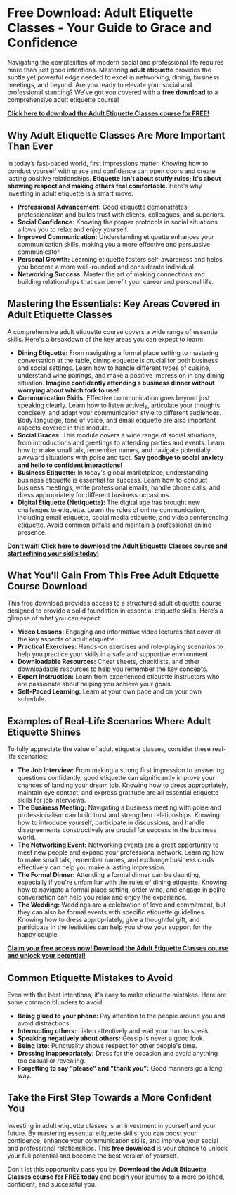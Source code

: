 # Free Download: Adult Etiquette Classes - Your Guide to Grace and Confidence

Navigating the complexities of modern social and professional life requires more than just good intentions. Mastering **adult etiquette** provides the subtle yet powerful edge needed to excel in networking, dining, business meetings, and beyond. Are you ready to elevate your social and professional standing? We've got you covered with a **free download** to a comprehensive adult etiquette course!

[**Click here to download the Adult Etiquette Classes course for FREE!**](https://udemywork.com/adult-etiquette-classes)

## Why Adult Etiquette Classes Are More Important Than Ever

In today’s fast-paced world, first impressions matter.  Knowing how to conduct yourself with grace and confidence can open doors and create lasting positive relationships.  **Etiquette isn't about stuffy rules; it's about showing respect and making others feel comfortable.** Here's why investing in adult etiquette is a smart move:

*   **Professional Advancement:** Good etiquette demonstrates professionalism and builds trust with clients, colleagues, and superiors.
*   **Social Confidence:** Knowing the proper protocols in social situations allows you to relax and enjoy yourself.
*   **Improved Communication:** Understanding etiquette enhances your communication skills, making you a more effective and persuasive communicator.
*   **Personal Growth:** Learning etiquette fosters self-awareness and helps you become a more well-rounded and considerate individual.
*   **Networking Success:** Master the art of making connections and building relationships that can benefit your career and personal life.

## Mastering the Essentials: Key Areas Covered in Adult Etiquette Classes

A comprehensive adult etiquette course covers a wide range of essential skills. Here's a breakdown of the key areas you can expect to learn:

*   **Dining Etiquette:**  From navigating a formal place setting to mastering conversation at the table, dining etiquette is crucial for both business and social settings. Learn how to handle different types of cuisine, understand wine pairings, and make a positive impression in any dining situation. **Imagine confidently attending a business dinner without worrying about which fork to use!**
*   **Communication Skills:**  Effective communication goes beyond just speaking clearly. Learn how to listen actively, articulate your thoughts concisely, and adapt your communication style to different audiences.  Body language, tone of voice, and email etiquette are also important aspects covered in this module.
*   **Social Graces:**  This module covers a wide range of social situations, from introductions and greetings to attending parties and events. Learn how to make small talk, remember names, and navigate potentially awkward situations with poise and tact. **Say goodbye to social anxiety and hello to confident interactions!**
*   **Business Etiquette:**  In today's global marketplace, understanding business etiquette is essential for success. Learn how to conduct business meetings, write professional emails, handle phone calls, and dress appropriately for different business occasions.
*   **Digital Etiquette (Netiquette):**  The digital age has brought new challenges to etiquette. Learn the rules of online communication, including email etiquette, social media etiquette, and video conferencing etiquette.  Avoid common pitfalls and maintain a professional online presence.

[**Don't wait! Click here to download the Adult Etiquette Classes course and start refining your skills today!**](https://udemywork.com/adult-etiquette-classes)

## What You'll Gain From This Free Adult Etiquette Course Download

This free download provides access to a structured adult etiquette course designed to provide a solid foundation in essential etiquette skills. Here’s a glimpse of what you can expect:

*   **Video Lessons:** Engaging and informative video lectures that cover all the key aspects of adult etiquette.
*   **Practical Exercises:**  Hands-on exercises and role-playing scenarios to help you practice your skills in a safe and supportive environment.
*   **Downloadable Resources:**  Cheat sheets, checklists, and other downloadable resources to help you remember the key concepts.
*   **Expert Instruction:** Learn from experienced etiquette instructors who are passionate about helping you achieve your goals.
*   **Self-Paced Learning:**  Learn at your own pace and on your own schedule.

## Examples of Real-Life Scenarios Where Adult Etiquette Shines

To fully appreciate the value of adult etiquette classes, consider these real-life scenarios:

*   **The Job Interview:**  From making a strong first impression to answering questions confidently, good etiquette can significantly improve your chances of landing your dream job. Knowing how to dress appropriately, maintain eye contact, and express gratitude are all essential etiquette skills for job interviews.
*   **The Business Meeting:**  Navigating a business meeting with poise and professionalism can build trust and strengthen relationships. Knowing how to introduce yourself, participate in discussions, and handle disagreements constructively are crucial for success in the business world.
*   **The Networking Event:**  Networking events are a great opportunity to meet new people and expand your professional network. Learning how to make small talk, remember names, and exchange business cards effectively can help you make a lasting impression.
*   **The Formal Dinner:**  Attending a formal dinner can be daunting, especially if you're unfamiliar with the rules of dining etiquette. Knowing how to navigate a formal place setting, order wine, and engage in polite conversation can help you relax and enjoy the experience.
*   **The Wedding:**  Weddings are a celebration of love and commitment, but they can also be formal events with specific etiquette guidelines. Knowing how to dress appropriately, give a thoughtful gift, and participate in the festivities can help you show your support for the happy couple.

[**Claim your free access now! Download the Adult Etiquette Classes course and unlock your potential!**](https://udemywork.com/adult-etiquette-classes)

## Common Etiquette Mistakes to Avoid

Even with the best intentions, it's easy to make etiquette mistakes. Here are some common blunders to avoid:

*   **Being glued to your phone:** Pay attention to the people around you and avoid distractions.
*   **Interrupting others:**  Listen attentively and wait your turn to speak.
*   **Speaking negatively about others:**  Gossip is never a good look.
*   **Being late:** Punctuality shows respect for other people's time.
*   **Dressing inappropriately:**  Dress for the occasion and avoid anything too casual or revealing.
*   **Forgetting to say "please" and "thank you":**  Good manners go a long way.

## Take the First Step Towards a More Confident You

Investing in adult etiquette classes is an investment in yourself and your future.  By mastering essential etiquette skills, you can boost your confidence, enhance your communication skills, and improve your social and professional relationships. This **free download** is your chance to unlock your full potential and become the best version of yourself.

Don't let this opportunity pass you by. **Download the Adult Etiquette Classes course for FREE today** and begin your journey to a more polished, confident, and successful you.
